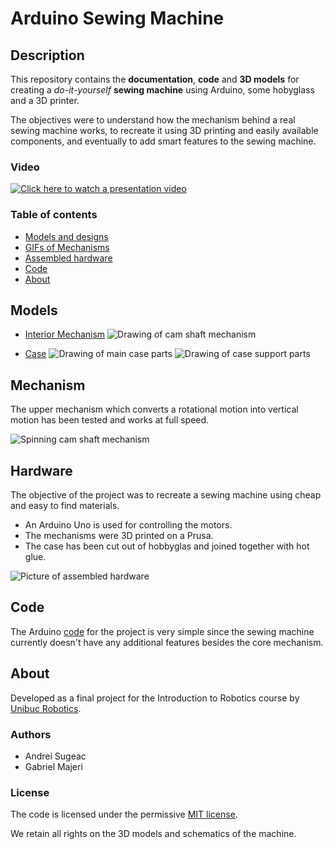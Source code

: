# Arduino Sewing Machine

## Description

This repository contains the **documentation**, **code** and **3D models** for creating a
_do-it-yourself_ **sewing machine** using Arduino, some hobyglass and a 3D printer.

The objectives were to understand how the mechanism behind a real sewing machine
works, to recreate it using 3D printing and easily available components, and eventually
to add smart features to the sewing machine.

### Video

[![Click here to watch a presentation video](https://img.youtube.com/vi/7RS8E37PXbs/0.jpg)](https://www.youtube.com/watch?v=7RS8E37PXbs)

### Table of contents

- [Models and designs](#models)
- [GIFs of Mechanisms](#mechanism)
- [Assembled hardware](#hardware)
- [Code](#code)
- [About](#about)

## Models

- [Interior Mechanism](models/SewingMachineMeasured.f3d)
  ![Drawing of cam shaft mechanism](models/designs/mechanism.png)

- [Case](models/carcasa.step)
  ![Drawing of main case parts](models/designs/case1.png)
  ![Drawing of case support parts](models/designs/case2.png)

## Mechanism

The upper mechanism which converts a rotational motion into vertical motion has been tested
and works at full speed.

![Spinning cam shaft mechanism](https://i.imgur.com/zjJP7Mb.gif)

## Hardware

The objective of the project was to recreate a sewing machine using cheap and
easy to find materials.

- An Arduino Uno is used for controlling the motors.
- The mechanisms were 3D printed on a Prusa.
- The case has been cut out of hobbyglas and joined together with hot glue.

![Picture of assembled hardware](hardware.jpg)

## Code

The Arduino [code](code/code.ino) for the project is very simple since the sewing machine
currently doesn't have any additional features besides the core mechanism.

## About

Developed as a final project for the Introduction to Robotics course
by [Unibuc Robotics](https://www.facebook.com/unibuc.robotics/).

### Authors

- Andrei Sugeac
- Gabriel Majeri

### License

The code is licensed under the permissive [MIT license](LICENSE.txt).

We retain all rights on the 3D models and schematics of the machine.
